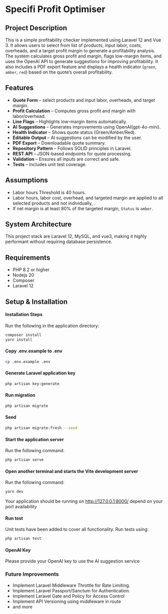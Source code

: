 # Specifi Profit Optimiser

## Project Description
This is a simple profitability checker implemented using Laravel 12 and Vue 3. It allows users to select from list of products, input labor, costs, overheads, and a target profit margin to generate a profitability analysis. The system calculates gross profit and margin, flags low-margin items, and uses the OpenAI API to generate suggestions for improving profitability. It also includes a PDF export feature and displays a health indicator (`green`, `amber`, `red`) based on the quote’s overall profitability.

## Features
- **Quote Form** – select products and input labor, overheads, and target margin.
- **Profit Calculation** – Computes gross profit and margin with labor/overhead.
- **Line Flags** – Highlights low-margin items automatically.
- **AI Suggestions** – Generates improvements using OpenAI(gpt-4o-mini).
- **Health Indicator** – Shows quote status (Green/Amber/Red).
- **Editable Output** – AI suggestions can be modified by the user.
- **PDF Export** – Downloadable quote summary.
- **Repository Pattern** – Follows SOLID principles in Laravel.
- **REST API** – JSON-based endpoints for quote processing.
- **Validation** – Ensures all inputs are correct and safe.
- **Tests** – Includes unit test coverage.


## Assumptions
- Labor hours Threshold is 40 hours.
- Labor hours, labor cost, overhead, and targeted margin are applied to all selected products and not individually, .
- If net margin is at least 80% of the targeted margin, `Status` is `amber`.

## System Architecture
This project stack are Laravel 12, MySQL, and vue3, making it highly performant without requiring database persistence.

## Requirements

- PHP 8.2 or higher
- Nodejs 20
- Composer
- Laravel 12

## Setup & Installation

#### Installation Steps
 Run the following in the application directory:
   ```sh
   composer install
   yarn install

```

#### Copy .env.example to .env
```sh
cp .env.example .env
```
#### Generate Laravel application key
```sh
php artisan key:generate
```
#### Run migration
```sh
php artisan migrate
```
#### Seed
```sh
php artisan migrate:fresh --seed    
```

#### Start the application server
 Run the following command:
   ```sh
   php artisan serve
```

#### Open another terminal and starts the Vite development server
 Run the following command:
   ```sh
   yarn dev
```
Your application should be running on http://127.0.0.1:8000/ depend on your port availability

#### Run test
 Unit tests have been added to cover all functionality. Run tests using:
   ```sh
   php artisan test
```
#### OpenAI Key
 Please provide your OpenAI key to use the AI suggestion service
  

### Future Improvements
- Implement Laravel Middleware Throttle for Rate Limiting.
- Implement Laravel Passport/Sanctum for Authentication.
- Implement Laravel Gate and Policy for Access Control
- Implement API Versioning using middleware in route
- and more

